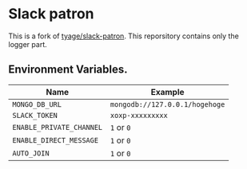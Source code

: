# Slack patron

This is a fork of [tyage/slack-patron](https://github.com/tyage/slack-patron).
This reporsitory contains only the logger part.

## Environment Variables.

|Name    | Example   |
|--------|-----------|
|`MONGO_DB_URL`| `mongodb://127.0.0.1/hogehoge` |
|`SLACK_TOKEN`| `xoxp-xxxxxxxxx` |
|`ENABLE_PRIVATE_CHANNEL`| `1` or `0` |
|`ENABLE_DIRECT_MESSAGE`| `1` or `0` |
|`AUTO_JOIN`| `1` or `0` |
